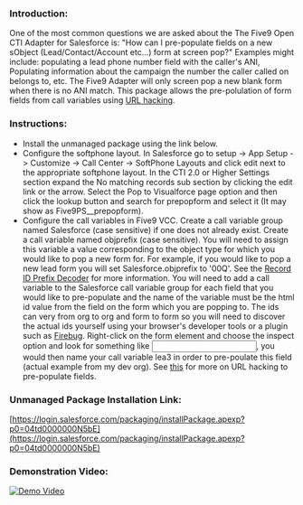 ### Introduction:
One of the most common questions we are asked about the The Five9 Open CTI Adapter for Salesforce is: "How can I pre-populate fields on a new sObject (Lead/Contact/Account etc...) form at screen pop?" Examples might include: populating a lead phone number field with the caller's ANI, Populating information about the campaign the number the caller called on belongs to, etc. The Five9 Adapter will only screen pop a new blank form when there is no ANI match. This package allows the pre-polulation of form fields from call variables using [URL hacking](http://raydehler.com/cloud/clod/salesforce-url-hacking-to-prepopulate-fields-on-a-standard-page-layout.html).


### Instructions:
* Install the unmanaged package using the link below.
* Configure the softphone layout. In Salesforce go to setup -> App Setup -> Customize -> Call Center -> SoftPhone Layouts and click edit next to the appropriate softphone layout. In the CTI 2.0 or Higher Settings section expand the No matching records sub section by clicking the edit link or the arrow. Select the Pop to Visualforce page option and then click the lookup button and search for prepopform and select it (It may show as Five9PS__prepopform).
* Configure the call variables in Five9 VCC. Create a call variable group named Salesforce (case sensitive) if one does not already exist. Create a call variable named objprefix (case sensitive). You will need to assign this variable a value corresponding to the object type for which you would like to pop a new form for. For example, if you would like to pop a new lead form you will set Salesforce.objprefix to '00Q'. See the [Record ID Prefix Decoder](https://help.salesforce.com/apex/HTViewSolution?urlname=Standard-Field-Record-ID-Prefix-Decoder&language=en_US) for more information. You will need to add a call variable to the Salesforce call variable group for each field that you would like to pre-populate and the name of the variable must be the html id value from the field on the form which you are popping to. The ids can very from org to org and form to form so you will need to discover the actual ids yourself using your browser's developer tools or a plugin such as [Firebug](http://getfirebug.com/). Right-click on the form element and choose the inspect option and look for something like <input id="lea3" >, you would then name your call variable lea3 in order to pre-poulate this field (actual example from my dev org).  See [this](http://salesforce.stackexchange.com/questions/937/how-do-i-prepopulate-fields-on-a-standard-layout) for more on URL hacking to pre-populate fields. 


### Unmanaged Package Installation Link:
[https://login.salesforce.com/packaging/installPackage.apexp?p0=04td0000000N5bE](https://login.salesforce.com/packaging/installPackage.apexp?p0=04td0000000N5bE)


### Demonstration Video:
[![Demo Video](http://i.imgur.com/cfKOuNS.png "Watch on YouTube")](https://www.youtube.com/watch?v=U0pXuTjVeCw)
